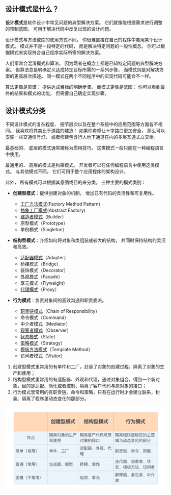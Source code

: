 ## 设计模式是什么？

**设计模式**是软件设计中常见问题的典型解决方案。 它们就像能根据需求进行调整的预制蓝图， 可用于解决代码中反复出现的设计问题。

设计模式与方法或库的使用方式不同， 你很难直接在自己的程序中套用某个设计模式。 模式并不是一段特定的代码， 而是解决特定问题的一般性概念。 你可以根据模式来实现符合自己程序实际所需的解决方案。

人们常常会混淆模式和算法， 因为两者在概念上都是已知特定问题的典型解决方案。 但算法总是明确定义达成特定目标所需的一系列步骤， 而模式则是对解决方案的更高层次描述。 同一模式在两个不同程序中的实现代码可能会不一样。

算法更像是菜谱： 提供达成目标的明确步骤。 而模式更像是蓝图： 你可以看到最终的结果和模式的功能， 但需要自己确定实现步骤。

## 设计模式分类

不同设计模式的复杂程度、 细节层次以及在整个系统中的应用范围等方面各不相同。 我喜欢将其类比于道路的建造： 如果你希望让十字路口更加安全， 那么可以安装一些交通信号灯， 或者修建包含行人地下通道在内的多层互通式立交桥。

最基础的、 底层的模式通常被称为惯用技巧。 这类模式一般只能在一种编程语言中使用。

最通用的、 高层的模式是构架模式。 开发者可以在任何编程语言中使用这类模式。 与其他模式不同， 它们可用于整个应用程序的架构设计。

此外， 所有模式可以根据其意图或目的来分类。 三种主要的模式类别：

-   **创建型模式**：提供创建对象的机制， 增加已有代码的灵活性和可复用性。
	- [工厂方法模式](工厂方法.md)(Factory Method Pattern)
	- [抽象工厂模式](抽象工厂.md)(Abstract Factory)
	- [建造者模式](生成器模式.md)（Builder）
	- 原型模式（Prototype）
	- 单例模式（Singleton）

-   **结构型模式**：介绍如何将对象和类组装成较大的结构， 并同时保持结构的灵活和高效。
	- [适配器模式](适配器模式.md)（Adapter）
	- 桥接模式（Bridge）
	- 装饰模式（Decorator）
	- [外观模式](外观模式.md)（Facade）
	- 享元模式（Flyweight）
	- [代理模式](代理模式.md)（Proxy）
-   **行为模式**：负责对象间的高效沟通和职责委派。
	- [职责链模式](职责链模式.md)（Chain of Responsibility）
	- 命令模式（Command）
	- 中介者模式（Mediator）
	- [观察者模式](观察者模式.md)（Observer）
	- [状态模式](状态模式.md)（State）
	- [策略模式](策略模式.md)（Strategy）
	- [模板方法模式](模板方法模式.md)（Template Method）
	- 访问者模式（Visitor）

1. 创建型模式里常用的有单件和工厂，封装了对象的创建过程，隔离了对象的生产和使用；
2. 结构型模式里常用的有适配器、外观和代理，通过对象组合，得到一个新对象，目的是适配、简化或者控制，隔离了客户代码与原对象的接口；
3. 行为模式里常用的有职责链、命令和策略，只有在运行时才会建立联系，封装、隔离了程序里动态变化的那部分。

![](image/设计模式难度分类.png)